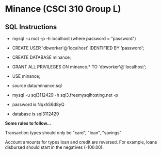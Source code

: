 # Minance (CSCI 310 Group L)

## SQL Instructions
* mysql -u root -p -h localhost (where password = "password")
* CREATE USER 'dbworker'@'localhost' IDENTIFIED BY 'password';
* CREATE DATABASE minance;
* GRANT ALL PRIVILEGES ON minance.* TO 'dbworker'@'localhost';
* USE minance;
* source data/minance.sql

* mysql -u sql3112429 -h sql3.freemysqlhosting.net -p
* password is NqxhS6d8yQ
* database is sql3112429

<strong>Some rules to follow...</strong>

Transaction types should only be "card", "loan", "savings"

Account amounts for types loan and credit are reversed. For example, loans disbursed should start in the negatives (-100.00).
